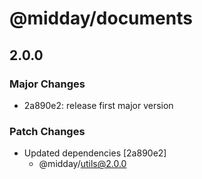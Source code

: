 # @midday/documents

## 2.0.0

### Major Changes

- 2a890e2: release first major version

### Patch Changes

- Updated dependencies [2a890e2]
  - @midday/utils@2.0.0
